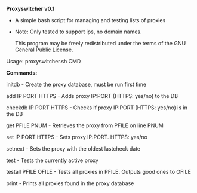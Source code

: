 **Proxyswitcher v0.1**
 - A simple bash script for managing and testing lists of proxies
 - Note: Only tested to support ips, no domain names.

     This program may be freely redistributed under
     the terms of the GNU General Public License.

Usage: proxyswitcher.sh CMD

**Commands:**

initdb                - Create the proxy database, must be run first time

add IP PORT HTTPS     - Adds proxy IP:PORT (HTTPS: yes/no) to the DB

checkdb IP PORT HTTPS - Checks if proxy IP:PORT (HTTPS: yes/no) is in the DB

get PFILE PNUM        - Retrieves the proxy from PFILE on line PNUM

set IP PORT HTTPS     - Sets proxy IP:PORT. HTTPS: yes/no

setnext               - Sets the proxy with the oldest lastcheck date

test                  - Tests the currently active proxy

testall PFILE OFILE   - Tests all proxies in PFILE. Outputs good ones to OFILE

print                 - Prints all proxies found in the proxy database
